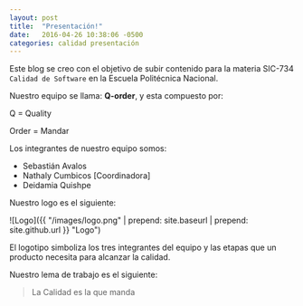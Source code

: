 ```yaml
---
layout: post
title:  "Presentación!"
date:   2016-04-26 10:38:06 -0500
categories: calidad presentación
---
```

Este blog se creo con el objetivo de subir contenido para la materia SIC-734 `Calidad de Software` en la Escuela Politécnica Nacional.

Nuestro equipo se llama: **Q-order**, y esta compuesto por:

  Q = Quality

  Order = Mandar

Los integrantes de nuestro equipo somos:

* Sebastián Avalos
* Nathaly Cumbicos [Coordinadora]
* Deidamia Quishpe

Nuestro logo es el siguiente:

  ![Logo]({{ "/images/logo.png" | prepend: site.baseurl | prepend: site.github.url }} "Logo")

El logotipo simboliza los tres integrantes del equipo y las etapas que un producto necesita para alcanzar la calidad.  

Nuestro lema de trabajo es el siguiente:

  >La Calidad es la que manda
